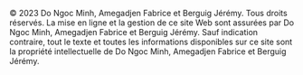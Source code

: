 © 2023 Do Ngoc Minh, Amegadjen Fabrice et Berguig Jérémy. Tous droits réservés.
La mise en ligne et la gestion de ce site Web sont assurées par Do Ngoc Minh, Amegadjen Fabrice et Berguig Jérémy. 
Sauf indication contraire, tout le texte et toutes les informations disponibles sur ce site sont la propriété intellectuelle de 
Do Ngoc Minh, Amegadjen Fabrice et Berguig Jérémy.


